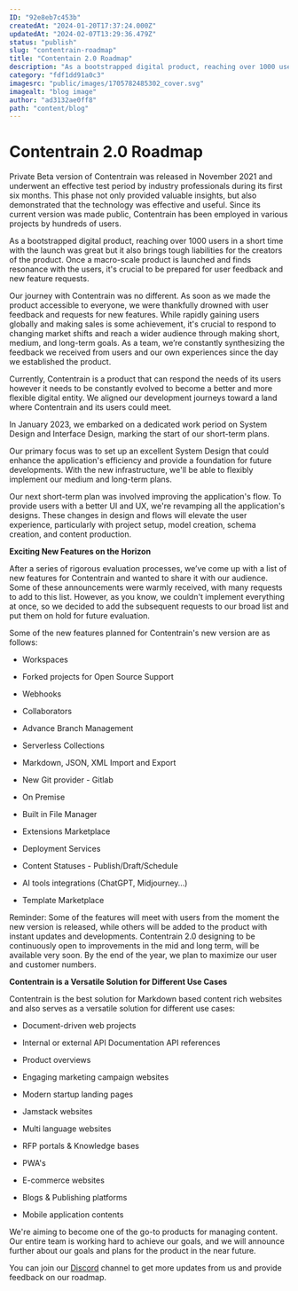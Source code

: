 ```yaml
---
ID: "92e8eb7c453b"
createdAt: "2024-01-20T17:37:24.000Z"
updatedAt: "2024-02-07T13:29:36.479Z"
status: "publish"
slug: "contentrain-roadmap"
title: "Contentain 2.0 Roadmap"
description: "As a bootstrapped digital product, reaching over 1000 users in a short time with the launch was great but it also brings tough liabilities for the creators of the product. Once a macro-scale product is launched and finds resonance with the users, it's crucial to be prepared for user feedback and new feature requests."
category: "fdf1dd91a0c3"
imagesrc: "public/images/1705782485302_cover.svg"
imagealt: "blog image"
author: "ad3132ae0ff8"
path: "content/blog"
---
```

# Contentrain 2.0 Roadmap

Private Beta version of Contentrain was released in November 2021 and underwent an effective test period by industry professionals during its first six months. This phase not only provided valuable insights, but also demonstrated that the technology was effective and useful. Since its current version was made public, Contentrain has been employed in various projects by hundreds of users.

As a bootstrapped digital product, reaching over 1000 users in a short time with the launch was great but it also brings tough liabilities for the creators of the product. Once a macro-scale product is launched and finds resonance with the users, it's crucial to be prepared for user feedback and new feature requests.

Our journey with Contentrain was no different. As soon as we made the product accessible to everyone, we were thankfully drowned with user feedback and requests for new features. While rapidly gaining users globally and making sales is some achievement, it's crucial to respond to changing market shifts and reach a wider audience through making short, medium, and long-term goals. As a team, we’re constantly synthesizing the feedback we received from users and our own experiences since the day we established the product.

Currently, Contentrain is a product that can respond the needs of its users however it needs to be constantly evolved to become a better and more flexible digital entity. We aligned our development journeys toward a land where Contentrain and its users could meet.

In January 2023, we embarked on a dedicated work period on System Design and Interface Design, marking the start of our short-term plans.

Our primary focus was to set up an excellent System Design that could enhance the application's efficiency and provide a foundation for future developments. With the new infrastructure, we'll be able to flexibly implement our medium and long-term plans.

Our next short-term plan was involved improving the application's flow. To provide users with a better UI and UX, we're revamping all the application's designs. These changes in design and flows will elevate the user experience, particularly with project setup, model creation, schema creation, and content production.

**Exciting New Features on the Horizon**

After a series of rigorous evaluation processes, we’ve come up with a list of new features for Contentrain and wanted to share it with our audience. Some of these announcements were warmly received, with many requests to add to this list. However, as you know, we couldn't implement everything at once, so we decided to add the subsequent requests to our broad list and put them on hold for future evaluation.

Some of the new features planned for Contentrain's new version are as follows:

* Workspaces

* Forked projects for Open Source Support

* Webhooks

* Collaborators

* Advance Branch Management

* Serverless Collections

* Markdown, JSON, XML Import and Export

* New Git provider - Gitlab

* On Premise

* Built in File Manager

* Extensions Marketplace

* Deployment Services

* Content Statuses - Publish/Draft/Schedule

* AI tools integrations (ChatGPT, Midjourney…)

* Template Marketplace

Reminder: Some of the features will meet with users from the moment the new version is released, while others will be added to the product with instant updates and developments. Contentrain 2.0 designing to be continuously open to improvements in the mid and long term, will be available very soon. By the end of the year, we plan to maximize our user and customer numbers.

**Contentrain is a Versatile Solution for Different Use Cases**

Contentrain is the best solution for Markdown based content rich websites and also serves as a versatile solution for different use cases:

* Document-driven web projects

* Internal or external API Documentation API references

* Product overviews

* Engaging marketing campaign websites

* Modern startup landing pages

* Jamstack websites

* Multi language websites

* RFP portals & Knowledge bases

* PWA's

* E-commerce websites

* Blogs & Publishing platforms

* Mobile application contents

We're aiming to become one of the go-to products for managing content. Our entire team is working hard to achieve our goals, and we will announce further about our goals and plans for the product in the near future.

You can join our [Discord](https://discord.gg/vsASgxXX) channel to get more updates from us and provide feedback on our roadmap.